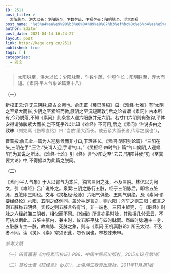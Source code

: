 ```yaml
---
ID: 2511
post_title: >
  太阳脉至，洪大以长；少阳脉至，乍数乍疏，乍短乍长；阳明脉至，浮大而短
post_name: '%e5%a4%aa%e9%98%b3%e8%84%89%e8%87%b3%ef%bc%8c%e6%b4%aa%e5%a4%a7%e4%bb%a5%e9%95%bf%ef%bc%9b%e5%b0%91%e9%98%b3%e8%84%89%e8%87%b3%ef%bc%8c%e4%b9%8d%e6%95%b0%e4%b9%8d%e7%96%8f%ef%bc%8c%e4%b9%8d%e7%9f%ad'
author: Editor
post_date: 2021-04-14 16:24:27
layout: post
link: http://kege.org.cn/2511
published: true
tags: [ ]
categories:
  - 别论
---
```

<blockquote>太阳脉至，洪大以长；少阳脉至，乍数乍疏，乍短乍长；阳明脉至，浮大而短。《素问·平人气象论篇第十八》</blockquote>
（一）

新校正云:详无三阴脉,应古文阙也。俞氏正《癸已类稿》曰:《难经·七难》有“太阴之至紧大而长,少阴之至紧细而微,厥阴之至沉短面敦”,后之论者谓《素问》古本所有,今乃脱落,不知《素问》此条言人迎六阳脉并无六阴。若寸口六阴则有弦钩,平体安得谓肺脾紧大而长,岂不死乎?以此知《难经》不可用,后之《素问》注说多由之致昧<span style="color: #808080;">（刘完素《伤寒直格》曰:“当依‘缓大而长。或云紧大而长者,传写之误也”）</span>。

晋蕃按:俞氏此一篇为人迎脉候而非寸口,于理甚长。《素问·阴阳别论篇》“三阳在头,三阴在手”,王注:“头谓人迎,手谓气口。”《灵枢经·四时气》篇“气口候阴,人迎候阳”,为其说之所本。《难经·七难》引《经》言“少阳之至”云云,“阴阳并候”见《至真要大论》中,不得据以为此篇之脱简。

（二）

《素问·平人气象》于人以胃气为本后，独言三阳之脉，不及三阴。林亿以为阙文，引《难经》吕广说补之。泉案∶三阴之脉行五脏，经于三阳脉后，即言五脏脉，五脏即三阴也。文与《灵枢经·经脉》六阳气俱绝、五阴气俱绝，及《素问·诊要经终论》六阳、五阴之终例同。盖分手足言之，则六阳；浑举之则三阳；统言之则五脏称五阴经。实核之则五脏言各有当，非一端也。三阳主躯壳，与《脉经》时脉之六经必兼三阴者，相似而不同。《难经》所言亦系时脉，其动摇几分云云，不可执以例此。五脏主躯内，兼主时，故五脏平脉与四时脉同。然四时脉通主一身，五脏脉专主一脏，故病脉、死脉之象，则与《素问·玉机真脏论》所云太过、不及者不同。读《灵》、《素》常须识此，勿令误也。林校殊未审。

<em><span style="color: #808080;">参考文献</span></em>

<em><span style="color: #808080;">（一）田晋蕃著《内经素问校证》P96，中国中医药出版社，2015年12月第1版</span></em>

<span style="color: #808080;"><em>（二）莫枚士著《研经言》（p.81），上海浦江教育出版社，2011年11月第1版</em></span>